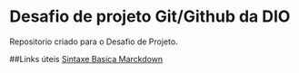 #  Desafio de projeto Git/Github da DIO
Repositorio criado para o Desafio de Projeto.

##Links úteis
[Sintaxe Basica Marckdown](https://www.markdownguide.org/)

